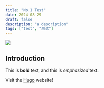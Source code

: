 ```yaml
---
title: "No.1 Test"
date: 2024-08-29
draft: false
description: "a description"
tags: ["test", "测试"]
---
```

![](https://pic.xiaozhangstu.com/i/2024/03/20/65f9c4b96ae8e.jpg)

## Introduction

This is **bold** text, and this is *emphasized* text.

Visit the [Hugo](https://gohugo.io) website!